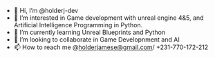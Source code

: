 - 👋 Hi, I’m @holderj-dev
- 👀 I’m interested in Game development with unreal engine 4&5, and Artificial Intelligence Programming in Python.
- 🌱 I’m currently learning Unreal Blueprints and Python
- 💞️ I’m looking to collaborate in Game Developnment and AI
- 📫 How to reach me @holderjamese@gmail.com/ +231-770-172-212

<!---
holderj-dev/holderj-dev is a ✨ special ✨ repository because its `README.md` (this file) appears on your GitHub profile.
You can click the Preview link to take a look at your changes.
--->
